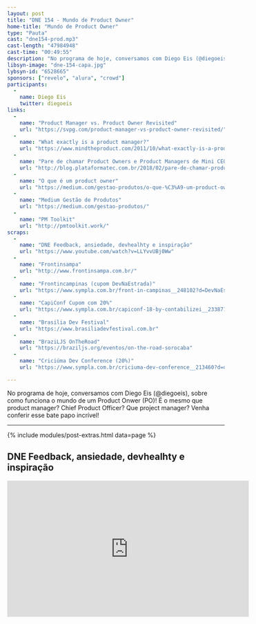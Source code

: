 ```yaml
---
layout: post
title: "DNE 154 - Mundo de Product Owner"
home-title: "Mundo de Product Owner"
type: "Pauta"
cast: "dne154-prod.mp3"
cast-length: "47984948"
cast-time: "00:49:55"
description: "No programa de hoje, conversamos com Diego Eis (@diegoeis), sobre como funciona o mundo de um Product Onwer (PO)! É o mesmo que product manager? Chief Product Officer? Que project manager? Venha conferir esse bate papo incrível!"
libsyn-image: "dne-154-capa.jpg"
lybsyn-id: "6528665"
sponsors: ["revelo", "alura", "crowd"]
participants:
  -
    name: Diego Eis
    twitter: diegoeis
links:
  -
    name: "Product Manager vs. Product Owner Revisited"
    url: "https://svpg.com/product-manager-vs-product-owner-revisited/"
  -
    name: "What exactly is a product manager?"
    url: "https://www.mindtheproduct.com/2011/10/what-exactly-is-a-product-manager/"
  -
    name: "Pare de chamar Product Owners e Product Managers de Mini CEOs"
    url: "http://blog.plataformatec.com.br/2018/02/pare-de-chamar-product-owners-e-product-managers-de-mini-ceos/"
  -
    name: "O que é um product owner"
    url: "https://medium.com/gestao-produtos/o-que-%C3%A9-um-product-owner-c44bb29a9f66"
  -
    name: "Medium Gestão de Produtos"
    url: "https://medium.com/gestao-produtos/"
  -
    name: "PM Toolkit"
    url: "http://pmtoolkit.work/"
scraps:
  -
    name: "DNE Feedback, ansiedade, devhealhty e inspiração"
    url: "https://www.youtube.com/watch?v=LLYvvUBj0Ww"
  -
    name: "Frontinsampa"
    url: "http://www.frontinsampa.com.br/"
  -
    name: "Frontincampinas (cupom DevNaEstrada)"
    url: "https://www.sympla.com.br/front-in-campinas__248102?d=DevNaEstrada"
  -
    name: "CapiConf Cupom com 20%"
    url: "https://www.sympla.com.br/capiconf-18-by-contabilizei__233871?d=DEVNAESTRADA"
  -
    name: "Brasilia Dev Festival"
    url: "https://www.brasiliadevfestival.com.br"
  -
    name: "BraziLJS OnTheRoad"
    url: "https://braziljs.org/eventos/on-the-road-sorocaba"
  -
    name: "Criciúma Dev Conference (20%)"
    url: "https://www.sympla.com.br/criciuma-dev-conference__213460?d=devnaestrada"

---
```


No programa de hoje, conversamos com Diego Eis (@diegoeis), sobre como funciona o mundo de um Product Onwer (PO)! É o mesmo que product manager? Chief Product Officer? Que project manager? Venha conferir esse bate papo incrível!

---

{% include modules/post-extras.html data=page %}

<section class="post-youtube">
  <h2 class="post-youtube-title">
    DNE Feedback, ansiedade, devhealhty e inspiração
  </h2>
  <div class="v-wrapper">
    <iframe class="v-iframe" width="560" height="315" src="https://www.youtube.com/embed/LLYvvUBj0Ww" frameborder="0" allowfullscreen></iframe>
  </div>
</section>
